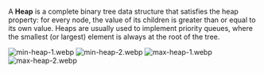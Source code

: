A ****Heap**** is a complete binary tree data structure that satisfies the heap property: for every node, the value of its children is greater than or equal to its own value. Heaps are usually used to implement priority queues, where the smallest (or largest) element is always at the root of the tree.

![min-heap-1.webp](https://media.geeksforgeeks.org/wp-content/uploads/20241105101737867907/min-heap-1.webp)
![min-heap-2.webp](https://media.geeksforgeeks.org/wp-content/uploads/20241105101737995053/min-heap-2.webp)
![max-heap-1.webp](https://media.geeksforgeeks.org/wp-content/uploads/20241105101737567635/max-heap-1.webp)
![max-heap-2.webp](https://media.geeksforgeeks.org/wp-content/uploads/20241105101737719243/max-heap-2.webp)